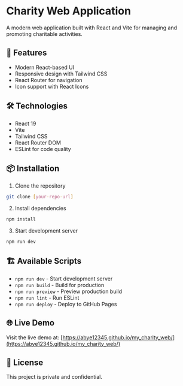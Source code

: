 # Charity Web Application

A modern web application built with React and Vite for managing and promoting charitable activities.

## 🚀 Features

- Modern React-based UI
- Responsive design with Tailwind CSS
- React Router for navigation
- Icon support with React Icons

## 🛠️ Technologies

- React 19
- Vite
- Tailwind CSS
- React Router DOM
- ESLint for code quality

## 📦 Installation

1. Clone the repository

```bash
git clone [your-repo-url]
```

2. Install dependencies

```bash
npm install
```

3. Start development server

```bash
npm run dev
```

## 🏗️ Available Scripts

- `npm run dev` - Start development server
- `npm run build` - Build for production
- `npm run preview` - Preview production build
- `npm run lint` - Run ESLint
- `npm run deploy` - Deploy to GitHub Pages

## 🌐 Live Demo

Visit the live demo at: [https://abye12345.github.io/my_charity_web/](https://abye12345.github.io/my_charity_web/)

## 📝 License

This project is private and confidential.
